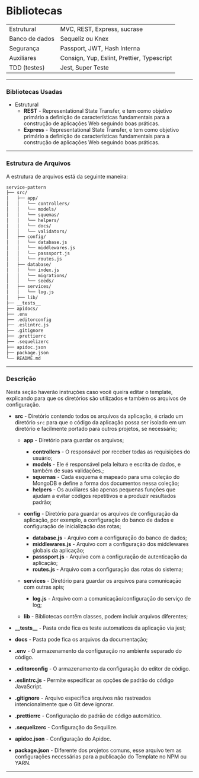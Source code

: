 
# Bibliotecas

|                |                              |
|----------------|------------------------------|
| Estrutural     | MVC, REST, Express, sucrase  |
| Banco de dados | Sequeliz ou Knex               |
| Segurança      | Passport, JWT, Hash Interna    |
| Auxiliares     | Consign, Yup, Eslint,  Prettier, Typescript |
| TDD (testes)   | Jest, Super Teste             |

---
### Bibliotecas Usadas
- Estrutural
    - **REST** - Representational State Transfer, e tem como objetivo primário a definição de características fundamentais para a construção de aplicações Web seguindo boas práticas.
    - **Express** - Representational State Transfer, e tem como objetivo primário a definição de características fundamentais para a construção de aplicações Web seguindo boas práticas.
---

### Estrutura de Arquivos

A estrutura de arquivos está da seguinte maneira:

```bash
service-pattern
├── src/
│   ├── app/
│   │   └── controllers/
│   │   └── models/
│   │   └── squemas/
│   │   └── helpers/
│   │   └── docs/
│   │   └── validators/
│   ├── config/
│   │   └── database.js
│   │   └── middlewares.js
│   │   └── passsport.js
│   │   └── routes.js
│   ├── database/
│   │   └── index.js
│   │   └── migrations/
│   │   └── seeds/
│   ├── services/
│   │   └── log.js
│   ├── lib/
├── __tests__
├── apidocs/
├── .env
├── .editorconfig
├── .eslintrc.js
├── .gitignore
├── .prettierrc
├── .sequelizerc
├── apidoc.json
├── package.json
└── README.md
```

---

### Descrição

Nesta seção haverão instruções caso você queira editar o template, explicando para que os diretórios são utilizados e também os arquivos de configuração.

- **src** - Diretório contendo todos os arquivos da aplicação, é criado um diretório `src` para que o código da aplicação possa ser isolado em um diretório e facilmente portado para outros projetos, se necessário;

  - **app** - Diretório para guardar os arquivos;
    - **controllers** - O responsável por receber todas as requisições do usuário;
    - **models** - Ele é responsável pela leitura e escrita de dados, e também de suas validações.;
    - **squemas** - Cada esquema é mapeado para uma coleção do MongoDB e define a forma dos documentos nessa coleção;
    - **helpers** - Os auxiliares são apenas pequenas funções que ajudam a evitar códigos repetitivos e a produzir resultados padrão;

  - **config** - Diretório para guardar os arquivos de configuração da aplicação, por exemplo, a configuração do banco de dados e configuração de inicialização das rotas;
    - **database.js** - Arquivo com a configuraçāo do banco de dados;
    - **middlewares.js** - Arquivo com a configuraçāo dos middlewares globais da aplicação;
    - **passsport.js** - Arquivo com a configuraçāo de autenticaçāo da aplicação;
    - **routes.js** - Arquivo com a configuraçāo das rotas do sistema;

  - **services** - Diretório para guardar os arquivos para comunicaçāo com outras apis;
    - **log.js** - Arquivo com a comunicaçāo/configuraçāo do serviço de log;

  - **lib** - Bibliotecas contêm classes, podem incluir arquivos diferentes;

- **\_\_tests\_\_** - Pasta onde fica os teste automaticos da aplicaçāo via jest;
- **docs** - Pasta pode fica os arquivos da documentaçāo;

- **.env** - O armazenamento da configuração no ambiente separado do código.
- **.editorconfig** - O armazenamento da configuração do editor de código.
- **.eslintrc.js** - Permite especificar as opções de padrão do código JavaScript.
- **.gitignore** - Arquivo especifica arquivos não rastreados intencionalmente que o Git deve ignorar.
- **.prettierrc** - Configuração do padrāo de código automático.
- **.sequelizerc** - Configuração do Sequilize.
- **apidoc.json** - Configuração do Apidoc.

- **package.json** - Diferente dos projetos comuns, esse arquivo tem as configurações necessárias para a publicação do Template no NPM ou YARN.

---
